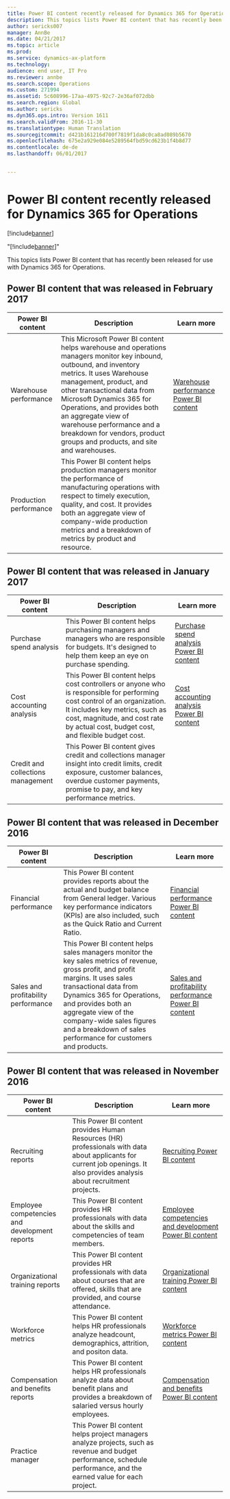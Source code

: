 ```yaml
---
title: Power BI content recently released for Dynamics 365 for Operations
description: This topics lists Power BI content that has recently been released for use with Dynamics 365 for Operations.
author: sericks007
manager: AnnBe
ms.date: 04/21/2017
ms.topic: article
ms.prod: 
ms.service: dynamics-ax-platform
ms.technology: 
audience: end user, IT Pro
ms.reviewer: annbe
ms.search.scope: Operations
ms.custom: 271994
ms.assetid: 5c608996-17aa-4975-92c7-2e36af072dbb
ms.search.region: Global
ms.author: sericks
ms.dyn365.ops.intro: Version 1611
ms.search.validFrom: 2016-11-30
ms.translationtype: Human Translation
ms.sourcegitcommit: d421b161216d700f7819f1da8c0ca8ad089b5670
ms.openlocfilehash: 675e2a929e084e5289564fbd59cd623b1f4b8d77
ms.contentlocale: de-de
ms.lasthandoff: 06/01/2017


---
```


# <a name="power-bi-content-recently-released-for-dynamics-365-for-operations"></a>Power BI content recently released for Dynamics 365 for Operations

[!include[banner](../includes/banner.md)]

"[!include[banner](../includes/banner.md)]"


This topics lists Power BI content that has recently been released for use with Dynamics 365 for Operations.

<a name="power-bi-content-that-was-released-in-february-2017"></a>Power BI content that was released in February 2017
---------------------------------------------------

| Power BI content       | Description                                                                                                                                                                                                                                                                                                                                                                                   | Learn more                                                                                                         |
|------------------------|-----------------------------------------------------------------------------------------------------------------------------------------------------------------------------------------------------------------------------------------------------------------------------------------------------------------------------------------------------------------------------------------------|--------------------------------------------------------------------------------------------------------------------|
| Warehouse performance  | This Microsoft Power BI content helps warehouse and operations managers monitor key inbound, outbound, and inventory metrics. It uses Warehouse management, product, and other transactional data from Microsoft Dynamics 365 for Operations, and provides both an aggregate view of warehouse performance and a breakdown for vendors, product groups and products, and site and warehouses. | [Warehouse performance Power BI content](warehouse-power-bi-content.md) |
| Production performance | This Power BI content helps production managers monitor the performance of manufacturing operations with respect to timely execution, quality, and cost. It provides both an aggregate view of company-wide production metrics and a breakdown of metrics by product and resource.                                                                                                            |                                                                                                                    |

## <a name="power-bi-content-that-was-released-in-january-2017"></a>Power BI content that was released in January 2017
| Power BI content                  | Description                                                                                                                                                                                                                                      | Learn more                                                                                                                           |
|-----------------------------------|--------------------------------------------------------------------------------------------------------------------------------------------------------------------------------------------------------------------------------------------------|--------------------------------------------------------------------------------------------------------------------------------------|
| Purchase spend analysis           | This Power BI content helps purchasing managers and managers who are responsible for budgets. It's designed to help them keep an eye on purchase spending.                                                                                       | [Purchase spend analysis Power BI content](purchase-content-pack-for-power-bi.md)         |
| Cost accounting analysis          | This Power BI content helps cost controllers or anyone who is responsible for performing cost control of an organization. It includes key metrics, such as cost, magnitude, and cost rate by actual cost, budget cost, and flexible budget cost. | [Cost accounting analysis Power BI content](cost-accounting-analysis-content-pack.md) |
| Credit and collections management | This Power BI content gives credit and collections manager insight into credit limits, credit exposure, customer balances, overdue customer payments, promise to pay, and key performance metrics.                                               |                                                                                                                                      |

## <a name="power-bi-content-that-was-released-in-december-2016"></a>Power BI content that was released in December 2016
| Power BI content                    | Description                                                                                                                                                                                                                                                                                                                      | Learn more                                                                                                                                                          |
|-------------------------------------|----------------------------------------------------------------------------------------------------------------------------------------------------------------------------------------------------------------------------------------------------------------------------------------------------------------------------------|---------------------------------------------------------------------------------------------------------------------------------------------------------------------|
| Financial performance               | This Power BI content provides reports about the actual and budget balance from General ledger. Various key performance indicators (KPIs) are also included, such as the Quick Ratio and Current Ratio.                                                                                                                          | [Financial performance Power BI content](financial-performance-power-bi-content-pack.md)                                      |
| Sales and profitability performance | This Power BI content helps sales managers monitor the key sales metrics of revenue, gross profit, and profit margins. It uses sales transactional data from Dynamics 365 for Operations, and provides both an aggregate view of the company-wide sales figures and a breakdown of sales performance for customers and products. | [Sales and profitability performance Power BI content](sales-profitability-performance-content-pack.md) |

## <a name="power-bi-content-that-was-released-in-november-2016"></a>Power BI content that was released in November 2016
| Power BI content                              | Description                                                                                                                                                                  | Learn more                                                                                                                                                                   |
|-----------------------------------------------|------------------------------------------------------------------------------------------------------------------------------------------------------------------------------|------------------------------------------------------------------------------------------------------------------------------------------------------------------------------|
| Recruiting reports                            | This Power BI content provides Human Resources (HR) professionals with data about applicants for current job openings. It also provides analysis about recruitment projects. | [Recruiting Power BI content](recruiting-analysis-power-bi-content-pack.md)                                                       |
| Employee competencies and development reports | This Power BI content provides HR professionals with data about the skills and competencies of team members.                                                                 | [Employee competencies and development Power BI content](employee-competencies-and-development-analysis-power-bi-content-pack.md) |
| Organizational training reports               | This Power BI content provides HR professionals with data about courses that are offered, skills that are provided, and course attendance.                                   | [Organizational training Power BI content](organizational-training-analysis-power-bi-content-pack.md)                             |
| Workforce metrics                             | This Power BI content helps HR professionals analyze headcount, demographics, attrition, and positon data.                                                                   | [Workforce metrics Power BI content](workforce-analysis-power-bi-content-pack.md)                                                 |
| Compensation and benefits reports             | This Power BI content helps HR professionals analyze data about benefit plans and provides a breakdown of salaried versus hourly employees.                                  | [Compensation and benefits Power BI content](compensation-and-benefits-analysis-power-bi-content-pack.md)                         |
| Practice manager                              | This Power BI content helps project managers analyze projects, such as revenue and budget performance, schedule performance, and the earned value for each project.          |                                                                                                                                                                              |







